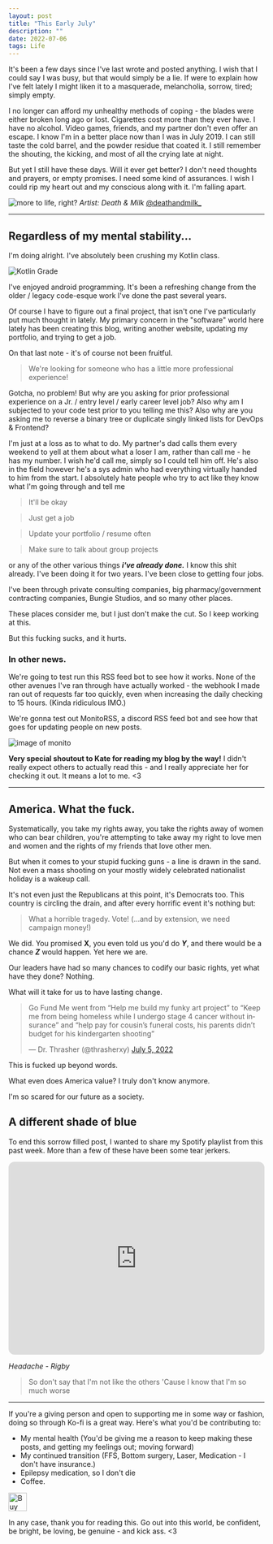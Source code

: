 ```yaml
---
layout: post
title: "This Early July"
description: ""
date: 2022-07-06
tags: Life
---
```


It's been a few days since I've last wrote and posted anything. I wish that I could say I was busy, but that would simply be a lie. If were to explain how I've felt lately I might liken it to a masquerade, melancholia, sorrow, tired; simply empty.

I no longer can afford my unhealthy methods of coping - the blades were either broken long ago or lost. Cigarettes cost more than they ever have. I have no alcohol. Video games, friends, and my partner don't even offer an escape. I know I'm in a better place now than I was in July 2019. I can still taste the cold barrel, and the powder residue that coated it. I still remember the shouting, the kicking, and most of all the crying late at night.

But yet I still have these days. Will it ever get better? I don't need thoughts and prayers, or empty promises. I need some kind of assurances. I wish I could rip my heart out and my conscious along with it. I'm falling apart.


![more to life, right?](/img/07-06-22-early-july/dm_simply_existing.jpg)
*Artist: Death & Milk*
<a href="https://twitter.com/deathandmilk_">@deathandmilk_</a>
<hr>

## Regardless of my mental stability...
I'm doing alright. I've absolutely been crushing my Kotlin class.

![Kotlin Grade](/img/07-06-22-early-july/kotlin_grade.png)

I've enjoyed android programming. It's been a refreshing change from the older / legacy code-esque work I've done the past several years. 

Of course I have to figure out a final project, that isn't one I've particularly put much thought in lately. My primary concern in the "software" world here lately has been creating this blog, writing another website, updating my portfolio, and trying to get a job.

On that last note - it's of course not been fruitful. 

> We're looking for someone who has a little more professional experience!

Gotcha, no problem! But why are you asking for prior professional experience on a Jr. / entry level / early career level job? Also why am I subjected to your code test prior to you telling me this? Also why are you asking me to reverse a binary tree or duplicate singly linked lists for DevOps & Frontend?

I'm just at a loss as to what to do. My partner's dad calls them every weekend to yell at them about what a loser I am, rather than call me - he has my number. I wish he'd call me, simply so I could tell him off. He's also in the field however he's a sys admin who had everything virtually handed to him from the start. I absolutely hate people who try to act like they know what I'm going through and tell me

> It'll be okay

> Just get a job

> Update your portfolio / resume often

> Make sure to talk about group projects

or any of the other various things ***i've already done.*** I know this shit already. I've been doing it for two years. I've been close to getting four jobs. 

I've been through private consulting companies, big pharmacy/government contracting companies, Bungie Studios, and so many other places.

These places consider me, but I just don't make the cut. So I keep working at this.

But this fucking sucks, and it hurts.

### In other news.

We're going to test run this RSS feed bot to see how it works. None of the other avenues I've ran through have actually worked - the webhook I made ran out of requests far too quickly, even when increasing the daily checking to 15 hours. (Kinda ridiculous IMO.)

We're gonna test out MonitoRSS, a discord RSS feed bot and see how that goes for updating people on new posts.

![image of monito](/img/07-06-22-early-july/monito.png)

**Very special shoutout to Kate for reading my blog by the way!**
I didn't really expect others to actually read this - and I really appreciate her for checking it out. It means a lot to me. <3

<hr>

## America. What the fuck.
Systematically, you take my rights away, you take the rights away of women who can bear children, you're attempting to take away my right to love men and women and the rights of my friends that love other men.

But when it comes to your stupid fucking guns - a line is drawn in the sand. Not even a mass shooting on your mostly widely celebrated nationalist holiday is a wakeup call.

It's not even just the Republicans at this point, it's Democrats too. This country is circling the drain, and after every horrific event it's nothing but:
> What a horrible tragedy. Vote! (...and by extension, we need campaign money!)

We did. You promised **X**, you even told us you'd do ***Y***, and there would be a chance ***Z*** would happen. Yet here we are.

Our leaders have had so many chances to codify our basic rights, yet what have they done? Nothing.

What will it take for us to have lasting change.

<blockquote class="twitter-tweet"><p lang="en" dir="ltr">Go Fund Me went from “Help me build my funky art project” to “Keep me from being homeless while I undergo stage 4 cancer without insurance” and “help pay for cousin’s funeral costs, his parents didn’t budget for his kindergarten shooting”</p>&mdash; Dr. Thrasher (@thrasherxy) <a href="https://twitter.com/thrasherxy/status/1544423410918367232?ref_src=twsrc%5Etfw">July 5, 2022</a></blockquote> <script async src="https://platform.twitter.com/widgets.js" charset="utf-8"></script> 


This is fucked up beyond words.

What even does America value? I truly don't know anymore.

I'm so scared for our future as a society. 


## A different shade of blue
To end this sorrow filled post, I wanted to share my Spotify playlist from this past week. More than a few of these have been some tear jerkers.


<iframe style="border-radius:12px" src="https://open.spotify.com/embed/playlist/7qVl7MAZR2nyYVYjdpXYEG?utm_source=generator" width="100%" height="380" frameBorder="0" allowfullscreen="" allow="autoplay; clipboard-write; encrypted-media; fullscreen; picture-in-picture"></iframe>

*Headache - Rigby*
>So don't say that I'm not like the others
  'Cause I know that I'm so much worse


<hr>

If you're a giving person and open to supporting me in some way or fashion, doing so through Ko-fi is a great way. Here's what you'd be contributing to:

- My mental health (You'd be giving me a reason to keep making these posts, and getting my feelings out; moving forward)
- My continued transition (FFS, Bottom surgery, Laser, Medication - I don't have insurance.)
- Epilepsy medication, so I don't die
- Coffee.



<a href='https://ko-fi.com/L3L6DN5TC' target='_blank'><img height='36' style='border:0px;height:36px;' src='https://cdn.ko-fi.com/cdn/kofi3.png?v=3' border='0' alt='Buy Me a Coffee at ko-fi.com' /></a>


In any case, thank you for reading this.
Go out into this world, be confident, be bright, be loving, be genuine - and kick ass. <3
